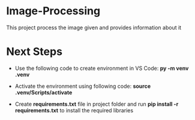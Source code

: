 # Image-Processing
This project process the image given and provides information about it

# Next Steps

- Use the following code to create environment in VS Code: **py -m venv .venv**

- Activate the environment using following code: **source .venv/Scripts/activate**
 
- Create **requirements.txt** file in project folder and run **pip install -r requirements.txt** to install the required libraries